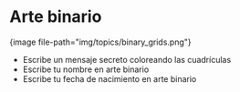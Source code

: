 # Arte binario

{image file-path="img/topics/binary_grids.png"}

- Escribe un mensaje secreto coloreando las cuadrículas
- Escribe tu nombre en arte binario
- Escribe tu fecha de nacimiento en arte binario